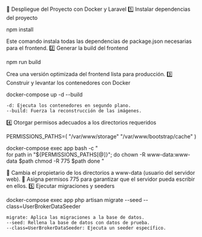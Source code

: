 🚀 Despliegue del Proyecto con Docker y Laravel
1️⃣ Instalar dependencias del proyecto

npm install

Este comando instala todas las dependencias de package.json necesarias para el frontend.
2️⃣ Generar la build del frontend

npm run build

Crea una versión optimizada del frontend lista para producción.
3️⃣ Construir y levantar los contenedores con Docker

docker-compose up -d --build

    -d: Ejecuta los contenedores en segundo plano.
    --build: Fuerza la reconstrucción de las imágenes.

4️⃣ Otorgar permisos adecuados a los directorios requeridos

PERMISSIONS_PATHS=(
    "/var/www/storage"
    "/var/www/bootstrap/cache"
)

docker-compose exec app bash -c "\
    for path in \"${PERMISSIONS_PATHS[@]}\"; do
        chown -R www-data:www-data \$path
        chmod -R 775 \$path
    done
"

🔹 Cambia el propietario de los directorios a www-data (usuario del servidor web).
🔹 Asigna permisos 775 para garantizar que el servidor pueda escribir en ellos.
5️⃣ Ejecutar migraciones y seeders

docker-compose exec app php artisan migrate --seed --class=UserBrokerDataSeeder

    migrate: Aplica las migraciones a la base de datos.
    --seed: Rellena la base de datos con datos de prueba.
    --class=UserBrokerDataSeeder: Ejecuta un seeder específico.

